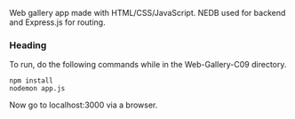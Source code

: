 Web gallery app made with HTML/CSS/JavaScript. NEDB used for backend and Express.js for routing.

### Heading 
  
To run, do the following commands while in the Web-Gallery-C09 directory.
  
```
npm install
nodemon app.js
```
  
Now go to localhost:3000 via a browser.
